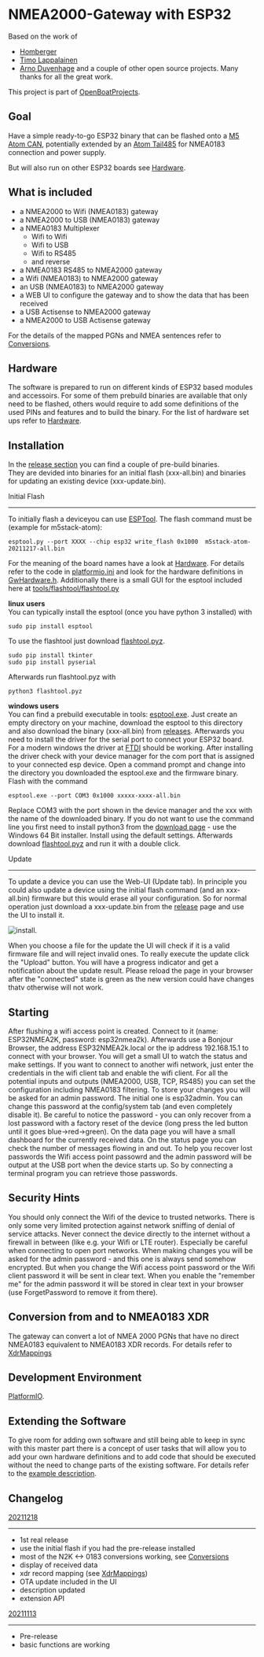 NMEA2000-Gateway with ESP32
===========================

Based on the work of 
* [Homberger](https://github.com/AK-Homberger/NMEA2000WifiGateway-with-ESP32) 
* [Timo Lappalainen](https://github.com/ttlappalainen/NMEA2000)
* [Arno Duvenhage](https://github.com/aduvenhage/ais-decoder)
and a couple of other open source projects.
Many thanks for all the great work.

This project is part of [OpenBoatProjects](https://open-boat-projects.org/de/nmea2000-gateway-mit-m5stack-atom/).

Goal
----
Have a simple ready-to-go ESP32 binary that can be flashed onto a [M5 Atom CAN](https://docs.m5stack.com/en/atom/atom_can), potentially extended by an [Atom Tail485](https://shop.m5stack.com/collections/atom-series/products/atom-tail485?variant=32169041559642) for NMEA0183 connection and power supply.

But will also run on other ESP32 boards see [Hardware](doc/Hardware.md).

What is included
----------------------------------
* a NMEA2000 to Wifi (NMEA0183) gateway
* a NMEA2000 to USB (NMEA0183) gateway
* a NMEA0183 Multiplexer 
  * Wifi to Wifi
  * Wifi to USB
  * Wifi to RS485
  * and reverse
* a NMEA0183 RS485 to NMEA2000 gateway
* a Wifi (NMEA0183) to NMEA2000 gateway
* an USB (NMEA0183) to NMEA2000 gateway
* a WEB UI to configure the gateway and to show the data that has been received
* a USB Actisense to NMEA2000 gateway
* a NMEA2000 to USB Actisense gateway

For the details of the mapped PGNs and NMEA sentences refer to [Conversions](doc/Conversions.pdf).

Hardware
--------
The software is prepared to run on different kinds of ESP32 based modules and accessoirs. For some of them prebuild binaries are available that only need to be flashed, others would require to add some definitions of the used PINs and features and to build the binary.
For the list of hardware set ups refer to [Hardware](doc/Hardware.md).


Installation
------------
In the [release section](../../releases) you can find a couple of pre-build binaries.<br>
They are devided into binaries for an initial flash (xxx-all.bin) and binaries for updating an existing device (xxx-update.bin).

Initial Flash
*************
To initially flash a deviceyou can use [ESPTool](https://github.com/espressif/esptool).
The flash command must be (example for m5stack-atom):

```
esptool.py --port XXXX --chip esp32 write_flash 0x1000  m5stack-atom-20211217-all.bin
```
For the meaning of the board names have a look at [Hardware](doc/Hardware.md). For details refer to the code in [platformio.ini](platformio.ini) and look for the hardware definitions in [GwHardware.h](lib/hardware/GwHardware.h).
Additionally there is a small GUI for the esptool included here at [tools/flashtool/flashtool.py](tools/flashtool/flashtool.py)

__linux users__<br>
You can typically install the esptool (once you have python 3 installed) with
```
sudo pip install esptool
```
To use the flashtool just download [flashtool.pyz](../../raw/master/tools/flashtool.pyz).
```
sudo pip install tkinter
sudo pip install pyserial
```
Afterwards run flashtool.pyz with
```
python3 flashtool.pyz
```

__windows users__<br> 
You can find a prebuild executable in tools: [esptool.exe](tools/esptool.exe).
Just create an empty directory on your machine, download the esptool to this directory and also download the binary (xxx-all.bin) from [releases](../../releases).
Afterwards you need to install the driver for the serial port to connect your ESP32 board. For a modern windows the driver at [FTDI](https://ftdichip.com/drivers/d2xx-drivers/) should be working.
After installing the driver check with your device manager for the com port that is assigned to your connected esp device.
Open a command prompt and change into the directory you downloaded the esptool.exe and the firmware binary.
Flash with the command
```
esptool.exe --port COM3 0x1000 xxxxx-xxxx-all.bin
```
Replace COM3 with the port shown in the device manager and the xxx with the name of the downloaded binary.
If you do not want to use the command line you first need to install python3 from the [download page](https://www.python.org/downloads/windows/) - use the Windows 64 Bit installer. Install using the default settings. Afterwards download [flashtool.pyz](../../raw/master/tools/flashtool.pyz) and run it with a double click.


Update
******
To update a device you can use the Web-UI (Update tab). In principle you could also update a device using the initial flash command (and an xxx-all.bin) firmware but this would erase all your configuration.
So for normal operation just download a xxx-update.bin from the [release](../../releases) page and use the UI to install it.

![install](doc/ota-ok1.png).

When you choose a file for the update the UI will check if it is a valid firmware file and will reject invalid ones.
To really execute the update click the "Upload" button. You will have a progress indicator and get a notification about the update result.
Please reload the page in your browser after the "connected" state is green as the new version could have changes thatv otherwise will not work.

Starting
---------
After flushing a wifi access point is created. Connect to it (name: ESP32NMEA2K, password: esp32nmea2k).
Afterwards use a Bonjour Browser, the address ESP32NMEA2k.local or the ip address 192.168.15.1 to connect with your browser.
You will get a small UI to watch the status and make settings.
If you want to connect to another wifi network, just enter the credentials in the wifi client tab and enable the wifi client.
For all the potential inputs and outputs (NMEA2000, USB, TCP, RS485) you can set the configuration including NMEA0183 filtering.
To store your changes you will be asked for an admin password. The initial one is esp32admin. You can change this password at the config/system tab (and even completely disable it).
Be careful to notice the password - you can only recover from a lost password with a factory reset of the device (long press the led button until it goes blue->red->green).
On the data page you will have a small dashboard for the currently received data.
On the status page you can check the number of messages flowing in and out.
To help you recover lost passwords the Wifi access point passowrd and the admin password will be output at the USB port when the device starts up. So by connecting a terminal program you can retrieve those passwords.

Security Hints
--------------
You should only connect the Wifi of the device to trusted networks. There is only some very limited protection against network sniffing of denial of service attacks. Never connect the device directly to the internet without a firewall in between (like e.g. your Wifi or LTE router). Especially be careful when connecting to open port networks.
When making changes you will be asked for the admin password - and this one is always send somehow encrypted. But when you change the Wifi access point password or the Wifi client password it will be sent in clear text.
When you enable the "remember me" for the admin password it will be stored in clear text in your browser (use ForgetPassword to remove it from there).

Conversion from and to NMEA0183 XDR
-----------------------------------
The gateway can convert a lot of NMEA 2000 PGNs that have no direct NMEA0183 equivalent to NMEA0183 XDR records. For details refer to [XdrMappings](doc/XdrMappings.md)

Development Environment
-----------------------
[PlatformIO](https://platformio.org/).


Extending the Software
----------------------
To give room for adding own software and still being able to keep in sync with this master part there is a concept of user tasks that will allow you to add your own hardware definitions and to add code that should be executed without the need to change parts of the existing software.
For details refer to the [example description](lib/exampletask/Readme.md).

Changelog
---------
[20211218](../../releases/tag/20211218)
********
* 1st real release
* use the initial flash if you had the pre-release installed
* most of the N2K <-> 0183 conversions working, see [Conversions](doc/Conversions.pdf)
* display of received data
* xdr record mapping (see [XdrMappings](doc/XdrMappings.md))
* OTA update included in the UI
* description updated
* extension API

[20211113](../../releases/tag/20211113)
********
* Pre-release
* basic functions are working


